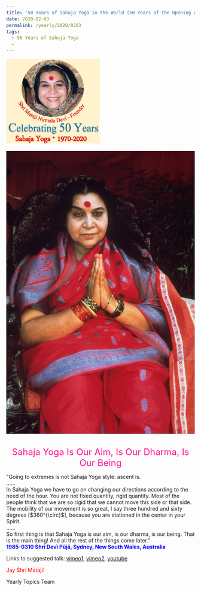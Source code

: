```yaml
---
title: '50 Years of Sahaja Yoga in the World (50 Years of the Opening of the Sahasrāra Chakra), Post 5'
date: 2020-02-03
permalink: /yearly/2020/0203
tags:
  - 50 Years of Sahaja Yoga
  - 
---
```


<div style="text-align: left"><img src="/images/Celebrating50YearsSahajaYoga.png" width="250" /></div><br>

<div style="text-align: center"><img src="/images/image310.png" /></div>

<br>
<p style="color:DeepPink; text-align:center">
<font size="+2"><b></b>Sahaja Yoga Is Our Aim, Is Our Dharma, Is Our Being<br></font>
</p>

<p>
"Going to extremes is not Sahaja Yoga style: ascent is.<br>
......<br>
In Sahaja Yoga we have to go on changing our directions according to the need of the hour. You are not fixed quantity, rigid quantity. Most of the people think that we are so rigid that we cannot move this side or that side. The mobility of our movement is so great, I say three hundred and sixty degrees [$360^{\circ}$], because you are stationed in the center in your Spirit.<br>
......<br>
So first thing is that Sahaja Yoga is our aim, is our dharma, is our being. That is the main thing! And all the rest of the things come later."<br>
<font color="blue"><b>1985-0310 Śhrī Devī Pūjā, Sydney, New South Wales, Australia</b></font><br>
</p>

Links to suggested talk: <a href="https://vimeo.com/24815382"> vimeo1</a>, <a href="https://vimeo.com/88508187"> vimeo2</a>, <a href="https://www.youtube.com/watch?v=sSv3VrQgb5Y"> youtube</a><br>

<p style="color:red;">Jay Śhrī Mātājī!<br></p>

Yearly Topics Team